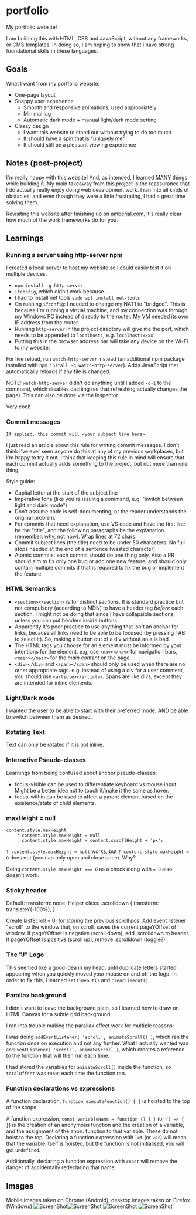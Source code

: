 # portfolio

My portfolio website!

I am building this with HTML, CSS and JavaScript, without any frameworks, or CMS templates. In doing so, I am hoping to show that I have strong foundational skills in these languages.

## Goals

What I want from my portfolio website:
- One-page layout
- Snappy user experience
    - Smooth and responsive animations, used appropriately
    - Minimal lag
    - Automatic dark mode + manual light/dark mode setting
- Classy design
    - I want this website to stand out without trying to do too much
    - It should have a spin that is "uniquely me"
    - It should still be a pleasant viewing experience

## Notes (post-project)

I'm really happy with this website! And, as intended, I learned MANY things while building it. My main takeaway from this project is the reassurance that I do actually really enjoy doing web development work. I ran into all kinds of obstacles, and even though they were a little frustrating, I had a great time solving them.

Revisiting this website after finishing up on [amberial.com](https://github.com/jaysgitaccount/amberial.com), it's really clear how much of the work frameworks do for you.

## Learnings

### Running a server using http-server npm

I created a local server to host my website so I could easily test it on multiple devices.
- `npm install -g http-server`
- `ifconfig`, which didn't work because...
- I had to install net tools `sudo apt install net-tools`
- On running `ifconfig`: I needed to change my NAT1 to "bridged". This is because I'm running a virtual machine, and my connection was through my Windows PC instead of directly to the router. My VM needed its own IP address from the router.
- Running `http-server` in the project directory will give me the port, which needs to be appended to `localhost:`, e.g. `localhost:xxxx`
- Putting this in the browser address bar will take any device on the Wi-Fi to my website.

For live reload, run `watch-http-server` instead (an additional npm package installed with `npm install -g watch-http-server`). Adds JavaScript that automatically reloads if any file is changed.

NOTE: `watch-http-server` didn't do anything until I added `-c-1` to the command, which disables caching (so that refreshing actually changes the page). This can also be done via the Inspector.

Very cool!

### Commit messages

    If applied, this commit will <your subject line here>

I just read an article about this rule for writing commit messages. I don't think I've ever seen anyone do this at any of my previous workplaces, but I'm happy to try it out.
I think that keeping this rule in mind will ensure that each commit actually adds something to the project, but not more than one thing.

Style guide:
- Capital letter at the start of the subject line
- Imperative tone (like you're issuing a command, e.g. "switch between light and dark mode")
- Don't assume code is self-documenting, or the reader understands the original problem.
- For commits that need explanation, use VS code and have the first line be the "title", and the following paragraphs be the explanation (remember: why, not how). Wrap lines at 72 chars.
- Commit subject lines (the title) need to be under 50 characters. No full stops needed at the end of a sentence (wasted character)
- Atomic commits: each commit should do one thing only. Also a PR should aim to fix only one bug or add one new feature, and should only contain multiple commits if that is required to fix the bug or implement the feature.

### HTML Semantics

- `<section></section>` is for distinct *sections*. It is standard practice but not compulsory (according to MDN) to have a header tag *before* each section. I might not be doing that since I have collapsible sections, unless you can put headers inside buttons.
- Apparently it's poor practice to use anything that isn't an anchor for links, because all links need to be able to be focused (by pressing TAB to select it). So, making a button out of a div without an a is bad.
- The HTML tags you choose for an element must be informed by your intentions for the element. e.g, use `<nav></nav>` for navigation bars, `<main></main>` for the *main content* on the page.
- `<div></div>` and `<span></span>` should only be used when there are no other appropriate tags. e.g. instead of using a div for a user comment, you should use `<article></article>`. Spans are like divs, except they are intended for inline elements.

### Light/Dark mode

I wanted the user to be able to start with their preferred mode, AND be able to switch between them as desired. 

### Rotating Text

Text can only be rotated if it is not inline.

### Interactive Pseudo-classes

Learnings from being confused about anchor pseudo-classes:

- focus-visible can be used to differentiate keyboard vs mouse input. Might be a better idea not to touch it/make it the same as hover.
- focus-within can be used to affect a parent element based on the existence/state of child elements.

### maxHeight = null

    content.style.maxHeight
        ? content.style.maxHeight = null
        : content.style.maxHeight = content.scrollHeight + 'px';

`? content.style.maxHeight = null` works, but `? content.style.maxHeight = 0` does not (you can only open and close once). Why?

Doing `content.style.maxHeight === 0` as a check along with `= 0` also doesn't work.

### Sticky header

Default: transform: none;
Helper class: .scrolldown { transform: translateY(-100%); }

Create lastScroll = 0; for storing the previous scroll pos.
Add event listener "scroll" to the window that, on scroll, saves the current pageYOffset of window.
If pageYOffset is negative (scroll down), add .scrolldown to header.
If pageYOffset is positive (scroll up), remove .scrolldown (toggle?).

### The "J" Logo

This seemed like a good idea in my head, until duplicate letters started appearing when you quickly moved your mouse on and off the logo. In order to fix this, I learned `setTimeout()` and `clearTimeout()`.

### Parallax background

I didn't want to leave the background plain, so I learned how to draw on HTML Canvas for a subtle grid background. 

I ran into trouble making the parallax effect work for multiple reasons:

I was doing `addEventListener( 'scroll', animateScroll() )`, which ran the function once on execution and not any further. What I actually wanted was `addEventListener( 'scroll', animateScroll )`, which creates a reference to the function that will then run each time. 

I had stored the variables for `animateScroll()` inside the function, so `totalOffset` was reset each time the function ran.

### Function declarations vs expressions

A function declaration, `function executeFunction() { }` is hoisted to the top of the scope.

A function expression, `const variableName = function () { }` (or `() => { }`) is the creation of an anonymous function and the creation of a variable, and the assignment of the anon. function to that variable. These do not hoist to the top. Declaring a function expression with `let` (or `var`) will mean that the variable itself is hoisted, but the function is not initialised, you will get `undefined`.

Additionally, declaring a function expression with `const` will remove the danger of accidentally redeclaring that name.

## Images

Mobile images taken on Chrome (Android), desktop images taken on Firefox (Windows)
![ScreenShot](./img/portfolio_chromemob_dark.jpg)![ScreenShot](./img/light.jpg)
![ScreenShot](./img/portfolio_chromePC_dark.jpg)
![ScreenShot](./img/portfolio_chromePC_light.jpg)